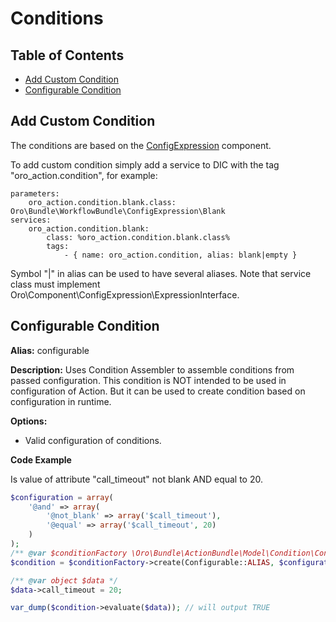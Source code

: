 Conditions
==========

Table of Contents
-----------------
 - [Add Custom Condition](#add-custom-condition)
 - [Configurable Condition](#configurable-condition)

Add Custom Condition
-------------------------
The conditions are based on the [ConfigExpression](../../../../../../../../../../platform/blob/master/src/Oro/Component/ConfigExpression/README.md) component.

To add custom condition simply add a service to DIC with the tag "oro_action.condition", for example:

```
parameters:
    oro_action.condition.blank.class: Oro\Bundle\WorkflowBundle\ConfigExpression\Blank
services:
    oro_action.condition.blank:
        class: %oro_action.condition.blank.class%
        tags:
            - { name: oro_action.condition, alias: blank|empty }
```

Symbol "|" in alias can be used to have several aliases. Note that service class must implement
Oro\Component\ConfigExpression\ExpressionInterface.

Configurable Condition
----------------------

**Alias:** configurable

**Description:** Uses Condition Assembler to assemble conditions from passed configuration.
This condition is NOT intended to be used in configuration of Action.
But it can be used to create condition based on configuration in runtime.

**Options:**
 - Valid configuration of conditions.

**Code Example**

Is value of attribute "call_timeout" not blank AND equal to 20.
```php
$configuration = array(
    '@and' => array(
        '@not_blank' => array('$call_timeout'),
        '@equal' => array('$call_timeout', 20)
    )
);
/** @var $conditionFactory \Oro\Bundle\ActionBundle\Model\Condition\ConditionFactory */
$condition = $conditionFactory->create(Configurable::ALIAS, $configuration);

/** @var object $data */
$data->call_timeout = 20;

var_dump($condition->evaluate($data)); // will output TRUE
```
